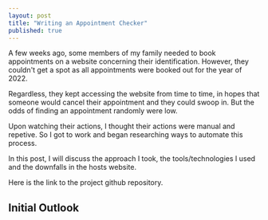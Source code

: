 ```yaml
---
layout: post
title: "Writing an Appointment Checker"
published: true
---
```


A few weeks ago, some members of my family needed to book appointments on a website concerning their identification. However, they couldn't get a spot as all appointments were booked out for the year of 2022.

Regardless, they kept accessing the website from time to time, in hopes that someone would cancel their appointment and they could swoop in. But the odds of finding an appointment randomly were low.

Upon watching their actions, I thought their actions were manual and repetive. So I got to work and began researching ways to automate this process.

In this post, I will discuss the approach I took, the tools/technologies I used and the downfalls in the hosts website.

Here is the link to the project github repository.

## Initial Outlook


